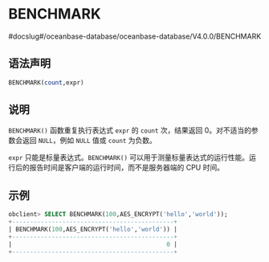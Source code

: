 BENCHMARK 
==============================
#docslug#/oceanbase-database/oceanbase-database/V4.0.0/BENCHMARK


语法声明 
-------------------------

```sql
BENCHMARK(count,expr)
```



说明 
-----------------------

`BENCHMARK()` 函数重复执行表达式 `expr` 的 `count` 次，结果返回 0。对不适当的参数会返回 `NULL`，例如 `NULL` 值或 `count` 为负数。

`expr` 只能是标量表达式。`BENCHMARK()` 可以用于测量标量表达式的运行性能。运行后的报告时间是客户端的运行时间，而不是服务器端的 CPU 时间。

示例 
-----------------------

```sql
obclient> SELECT BENCHMARK(100,AES_ENCRYPT('hello','world'));
+---------------------------------------------+
| BENCHMARK(100,AES_ENCRYPT('hello','world')) |
+---------------------------------------------+
|                                           0 |
+---------------------------------------------+
```


